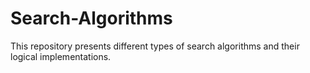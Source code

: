 # Search-Algorithms
This repository presents different types of search algorithms and their logical implementations.
